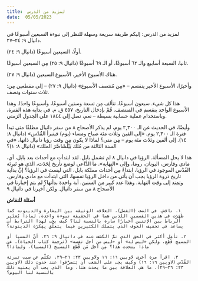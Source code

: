 ```yaml
---
title:  لمزيد من الدرس
date:  05/05/2023
---
```


لمزيد من الدرس: إليكم طريقة سريعة وسهلة للنظر إلى نبوءة السبعين أسبوعًا في دانيال ٩: ٢٤–٢٧.

أولًا، السبعين أسبوعًا (دانيال ٩: ٢٤).

ثانيا، السبعة أسابيع والـ ٦٢ أسبوعًا، أو الـ ٦٩ أسبوعًا (دانيال ٩: ٢٥) مِن السبعين أسبوعًا.

هناك الأسبوع الأخير، الأسبوع السبعين (دانيال ٩: ٢٧).

وأخيرًا، الأسبوع الأخير ينقسم – «مِن مُنتصف الأسبوع» (دانيال ٩: ٢٧) – إلى مقطعين مِن: ثلاث سنوات ونصف.

هذا كل شيء. سبعون أسبوعًا، تتألف مِن تسعة وستين أسبوعًا، وأسبوعًا واحدًا. وهذا الأسبوع الواحد ينقسم في المنتصف. قُمْ بإدخال التاريخ، ٤٥٧ ق. م. في بداية هذه الفترة، وباستخدام عملية حسابية بسيطة – نعم، نصل إلى ١٨٤٤ على الجدول الزمني.

وأيضًا، في الحديث عن الـ ٢,٣٠٠ يوم، لم يذكر الأصحاح ٨ من سفر دانيال مطلقًا متى تبدأ فترة الـ ٢,٣٠٠ يوم. «إلى الفين وثلاث مئة صباح ومساء (يوم) فيتبرأ القُدْس» (دانيال ٨: ١٤). إلى ألفين وثلاث مئة يوم – مِن متى؟ لماذا لا يكون مِن وقت رؤيا دانيال ذاتها، «في السنة الثالثة من مُلك بَيْلْشَاصَّرَ الملك» (دانيال ٨: ١)؟

هذا لا يحل المسألة. الرؤيا في دانيال ٨ لم تشمل بابل. لقد ابتدأت مع أحداث بعد بابل، أي، مادي وفارس، اليونان، روما، وإلى «النهاية». ما الدَّاعي لوضع تأريخ لِحَدَث، الذي هو تَبرِئة القُدْس الموجود في الرؤيا، ابتداءً مِن أحداث مملكة بابل، التي ليست في الرؤيا؟ إنَّ بداية تاريخ ذروة الرؤيا يجب أن يأتي من داخل الرؤيا نفسها، التي ابتدأت مع مادي وفارس، وتمتد إلى وقت النهاية. وهذا عدد كبير من السنين. أية واحدة بدأتها؟ لم يتم إخبارنا في الأصحاح ٨ من سفر دانيال. ولكن اُخبِرنا في دانيال ٩

**أسئلة للنقاش**

`١. ناقش، في الصف (الفصل)، العلاقة الوثيقة بين البشارة والدينونة كما ظَهَرَت في هذين القسمين اللذين هما في الحقيقة نبوءة واحدة. لماذا يُعتَبر الرباط بين الإثنين أخبارًا سارة بالنسبة لنا؟ كيف يجب لهذا الترابط أن يساعد في تخفيف الخوف الذي يتملك الكثيرين فيما يتعلَّق بِفِكرَة الدينونة؟`

`٢. تأمل أكثر في الحق الذي تمَّ الكشف عنه في دانيال ٩: ٢٦، أنَّ المسيا أو المسيح قُطِع، ولكن «ليس له» أو «ليس من أجل نفسه» (ترجمة كتاب الحياة). عن ماذا يتحدث هذا؟ مِن أجل مَن قُطع المسيح (المسيا)، ولماذا؟`

`٣. اقرأ مرة أخرى لاويين ١٦: ١٦ ولاويين ٢٣: ٢٦–٢٩. تكلَّم عن سبب تبرئة القُدْس (لاويين ١٦: ١٦) وكيف يجب على الشعب أن يَتصرَّفوا عند حدوث ذلك (لاويين ٢٣: ٢٦–٢٩). ما هي العلاقة بين ما يحدث هنا، وما الذي يجب أن يعنيه ذلك بالنسبة لنا اليوم؟`